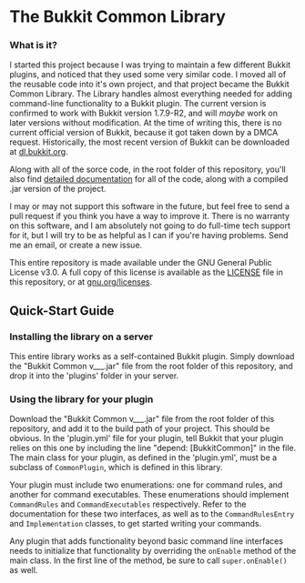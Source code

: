 # The Bukkit Common Library

### What is it?

I started this project because I was trying to maintain a few different Bukkit plugins, and noticed that they used some very similar code. I moved all of the reusable code into it's own project, and that project became the Bukkit Common Library. The Library handles almost everything needed for adding command-line functionality to a Bukkit plugin. The current version is confirmed to work with Bukkit version 1.7.9-R2, and will *maybe* work on later versions without modification. At the time of writing this, there is no current official version of Bukkit, because it got taken down by a DMCA request. Historically, the most recent version of Bukkit can be downloaded at [dl.bukkit.org](http://dl.bukkit.org).

Along with all of the sorce code, in the root folder of this repository, you'll also find [detailed documentation](javadoc) for all of the code, along with a compiled .jar version of the project.

I may or may not support this software in the future, but feel free to send a pull request if you think you have a way to improve it. There is no warranty on this software, and I am absolutely not going to do full-time tech support for it, but I will try to be as helpful as I can if you're having problems. Send me an email, or create a new issue.

This entire repository is made available under the GNU General Public License v3.0. A full copy of this license is available as the [LICENSE](LICENSE) file in this repository, or at [gnu.org/licenses](http://www.gnu.org/licenses/).

## Quick-Start Guide

### Installing the library on a server

This entire library works as a self-contained Bukkit plugin. Simply download the "Bukkit Common v___.jar" file from the root folder of this repository, and drop it into the 'plugins' folder in your server.

### Using the library for your plugin

Download the "Bukkit Common v___.jar" file from the root folder of this repository, and add it to the build path of your project. This should be obvious. In the 'plugin.yml' file for your plugin, tell Bukkit that your plugin relies on this one by including the line "depend: [BukkitCommon]" in the file. The main class for your plugin, as defined in the 'plugin.yml', must be a subclass of `CommonPlugin`, which is defined in this library. 

Your plugin must include two enumerations: one for command rules, and another for command executables. These enumerations should implement `CommandRules` and `CommandExecutables` respectively. Refer to the documentation for these two interfaces, as well as to the `CommandRulesEntry` and `Implementation` classes, to get started writing your commands.

Any plugin that adds functionality beyond basic command line interfaces needs to initialize that functionality by overriding the `onEnable` method of the main class. In the first line of the method, be sure to call `super.onEnable()` as well.
